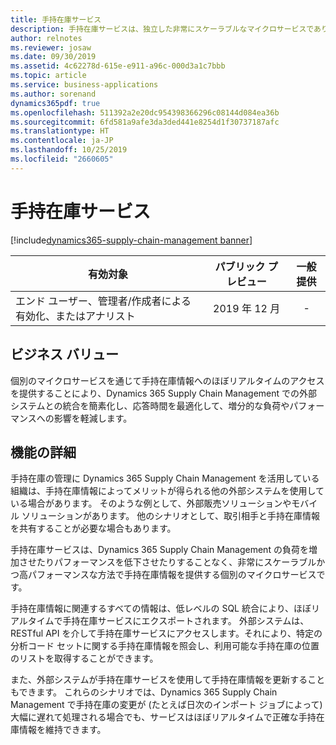 ```yaml
---
title: 手持在庫サービス
description: 手持在庫サービスは、独立した非常にスケーラブルなマイクロサービスであり、Dynamics 365 Supply Chain Management の手持ち在庫情報を外部システムで利用できるようにします。これにより、外部システムとの統合が簡素化され、手持在庫情報にほぼリアルタイムでアクセスする必要がある新しいシナリオが可能になります。
author: relnotes
ms.reviewer: josaw
ms.date: 09/30/2019
ms.assetid: 4c62278d-615e-e911-a96c-000d3a1c7bbb
ms.topic: article
ms.service: business-applications
ms.author: sorenand
dynamics365pdf: true
ms.openlocfilehash: 511392a2e20dc954398366296c08144d084ea36b
ms.sourcegitcommit: 6fd581a9afe3da3ded441e8254d1f30737187afc
ms.translationtype: HT
ms.contentlocale: ja-JP
ms.lasthandoff: 10/25/2019
ms.locfileid: "2660605"
---
```

# <a name="inventory-on-hand-service"></a>手持在庫サービス
[!include[dynamics365-supply-chain-management banner](../includes/dynamics365-supply-chain-management.md)]

| 有効対象    |  パブリック プレビュー | 一般提供 | 
| ---------- | :----------: |:----------: |
|エンド ユーザー、管理者/作成者による有効化、またはアナリスト|2019 年 12 月| -|


## <a name="business-value"></a>ビジネス バリュー
<!-- bv start -->
個別のマイクロサービスを通じて手持在庫情報へのほぼリアルタイムのアクセスを提供することにより、Dynamics 365 Supply Chain Management での外部システムとの統合を簡素化し、応答時間を最適化して、増分的な負荷やパフォーマンスへの影響を軽減します。

<!-- bv end -->



## <a name="feature-details"></a>機能の詳細
<!--feature detail start -->
手持在庫の管理に Dynamics 365 Supply Chain Management を活用している組織は、手持在庫情報によってメリットが得られる他の外部システムを使用している場合があります。 そのような例として、外部販売ソリューションやモバイル ソリューションがあります。 他のシナリオとして、取引相手と手持在庫情報を共有することが必要な場合もあります。 

手持在庫サービスは、Dynamics 365 Supply Chain Management の負荷を増加させたりパフォーマンスを低下させたりすることなく、非常にスケーラブルかつ高パフォーマンスな方法で手持在庫情報を提供する個別のマイクロサービスです。 

手持在庫情報に関連するすべての情報は、低レベルの SQL 統合により、ほぼリアルタイムで手持在庫サービスにエクスポートされます。 外部システムは、RESTful API を介して手持在庫サービスにアクセスします。それにより、特定の分析コード セットに関する手持在庫情報を照会し、利用可能な手持在庫の位置のリストを取得することができます。

また、外部システムが手持在庫サービスを使用して手持在庫情報を更新することもできます。 これらのシナリオでは、Dynamics 365 Supply Chain Management で手持在庫の変更が (たとえば日次のインポート ジョブによって) 大幅に遅れて処理される場合でも、サービスはほぼリアルタイムで正確な手持在庫情報を維持できます。
<!--feature detail end -->









